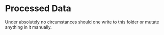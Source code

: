 # Processed Data

Under absolutely no circumstances should one write to this folder or mutate anything in it manually.
